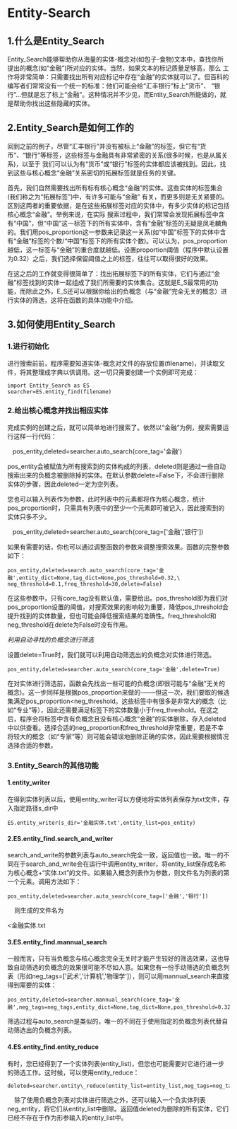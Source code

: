 # Entity-Search
## 1.什么是Entity\_Search

Entity_Search能够帮助你从海量的实体-概念对(如包子-食物)文本中，查找你所提出的概念(如“金融”)所对应的实体。当然，如果文本的标记质量足够高，那么
工作将非常简单：只需要找出所有对应标记中存在“金融”的实体就可以了。但百科的编写者们常常没有一个统一的标准：他们可能会给“汇丰银行”标上“货币”、
“银行”...但就是忘了标上“金融”。这种情况并不少见，而Entity_Search所能做的，就是帮助你找出这些隐藏的实体。

## 2.Entity\_Search是如何工作的

回到之前的例子，尽管“汇丰银行”并没有被标上“金融”的标签，但它有“货币”、“银行”等标签，这些标签与金融具有非常紧密的关系(很多时候，也是从属关系)，以至于
我们可以认为有“货币”或“银行”标签的实体都应该被找到。因此，找到这些与核心概念“金融”关系密切的拓展标签就是任务的关键。

首先，我们自然需要找出所有标有核心概念“金融”的实体。这些实体的标签集合(我们称之为“拓展标签”)中，有许多可能与“金融” 有关，而更多则是无关紧要的。
区别这两者的重要依据，是在这些拓展标签对应的实体中，有多少实体的标记包括核心概念“金融”。举例来说，在实际
搜索过程中，我们常常会发现拓展标签中含有“中国”，但“中国”这一标签下的所有实体中，含有“金融”标签的无疑是凤毛麟角的。我们用pos\_proportion这一参数来记录这一关系(如“中国”标签下的实体中含有“金融”标签的个数/“中国”标签下的所有实体个数)。可以认为，pos\_proportion越低，这一标签与“金融”的重合度就越低。设置proportion阈值（程序中默认设置为0.32）之后，我们选择保留阈值之上的标签，往往可以取得很好的效果。

在这之后的工作就变得很简单了：找出拓展标签下的所有实体，它们与通过“金融”标签找到的实体一起组成了我们所需要的实体集合。这就是E\_S最常用的功能，而除此之外，E\_S还可以根据你给出的负概念（与“金融”完全无关的概念）进行实体的筛选，这将在函数的具体功能中介绍。

## 3.如何使用Entity\_Search
### 1.进行初始化
进行搜索前前，程序需要知道实体-概念对文件的存放位置(filename)，并读取文件，将其整理成字典以供调用。这一切只需要创建一个实例即可完成：

    import Entity_Search as ES
    searcher=ES.entity_find(filename)
### 2.给出核心概念并找出相应实体
完成实例的创建之后，就可以简单地进行搜索了。依然以“金融”为例，搜索需要运行这样一行代码：

    pos_entity,deleted=searcher.auto_search(core_tag='金融')

pos\_entity会被赋值为所有搜索到的实体构成的列表，deleted则是通过一些自动搜索出来的负概念被删除掉的实体。在默认参数delete=False下，不会进行删除实体的步骤，因此deleted一定为空列表。

您也可以输入列表作为参数，此时列表中的元素都将作为核心概念，统计pos\_proportion时，只需具有列表中的至少一个元素即可被记入，因此搜索到的实体只多不少。

    pos_entity,deleted=searcher.auto_search(core_tag=['金融','银行'])

如果有需要的话，你也可以通过调整函数的参数来调整搜索效果。函数的完整参数如下：

    pos_entity,deleted=search.auto_search(core_tag='金融',entity_dict=None,tag_dict=None,pos_threshold=0.32,\
    neg_threshold=0.1,freq_threshold=30,delete=False)

在这些参数中，只有core\_tag没有默认值，需要给出。pos\_threshold即为我们对pos\_proportion设置的阈值，对搜索效果的影响较为重要，降低pos\_threshold会提升找到的实体数量，但也可能会降低搜索结果的准确性。freq\_threshold和neg\_threshold在delete为False时没有作用。

*利用自动寻找的负概念进行筛选*

设置delete=True时，我们就可以利用自动筛选出的负概念对实体进行筛选。

    pos_entity,deleted=searcher.auto_search(core_tag='金融',delete=True)

在对实体进行筛选前，函数会先找出一些可能的负概念(即很可能与“金融”无关的概念)。这一步同样是根据pos\_proportion来做的-——但这一次，我们要取的候选集满足pos\_proportion<neg\_threshold。这些标签中有很多是非常大的概念（比如“专业”等），因此还需要满足标签下的实体数量小于freq\_threshold。在这之后，程序会将标签中含有负概念且没有核心概念“金融”的实体删除，存入deleted中以供查看。选择合适的neg\_proportion和freq\_threshold非常重要，若是不幸将较大的概念（如“专家”等）则可能会错误地删除正确的实体，因此需要根据情况选择合适的参数。

### 3.Entity\_Search的其他功能
#### 1.entity\_writer

在得到实体列表以后，使用entity\_writer可以方便地将实体列表保存为txt文件，存入指定路径s\_dir中

    ES.entity_writer(s_dir='金融实体.txt',entity_list=pos_entity)
    
#### 2.ES.entity\_find.search\_and\_writer
search\_and\_write的参数列表与auto\_search完全一致，返回值也一致。唯一的不同在于search\_and\_write会在运行中调用entity\_writer，将entity\_list保存成名称为核心概念+“实体.txt”的文件。如果输入概念列表作为参数，则文件名为列表的第一个元素。调用方法如下：

    pos_entity,deleted=searcher.auto_search(core_tag=['金融','银行'])
    
则生成的文件名为

<金融实体.txt

#### 3.ES.entity\_find.mannual\_search
一般而言，只有当负概念与核心概念完全无关时才能产生较好的筛选效果，这也导致自动筛选的负概念的效果很可能不尽如人意。如果您有一份手动筛选的负概念列表（形如neg\_tags=['武术','计算机','物理学']），则可以用mannual\_search来直接得到需要的实体：
    
    pos_entity,deleted=searcher.mannual_search(core_tag='金融',neg_tags=neg_tags,entity_dict=None,tag_dict=None,pos_threshold=0.32)
    
筛选过程与auto\_search是类似的，唯一的不同在于使用指定的负概念列表代替自动筛选出的负概念列表。

#### 4.ES.entity\_find.entity\_reduce
有时，您已经得到了一个实体列表(entity\_list)，但您也可能需要对它进行进一步的筛选工作。这时候，可以使用entity\_reduce：
    
    deleted=searcher.entity\_reduce(entity_list=entity_list,neg_tags=neg_tags,neg_entity=neg_entity)
    
除了使用负概念列表对实体进行筛选之外，还可以输入一个负实体列表neg\_entity，将它们从entity\_list中删除。返回值deleted为删除的所有实体，它们已经不存在于作为形参输入的entity\_list中。

    

    
